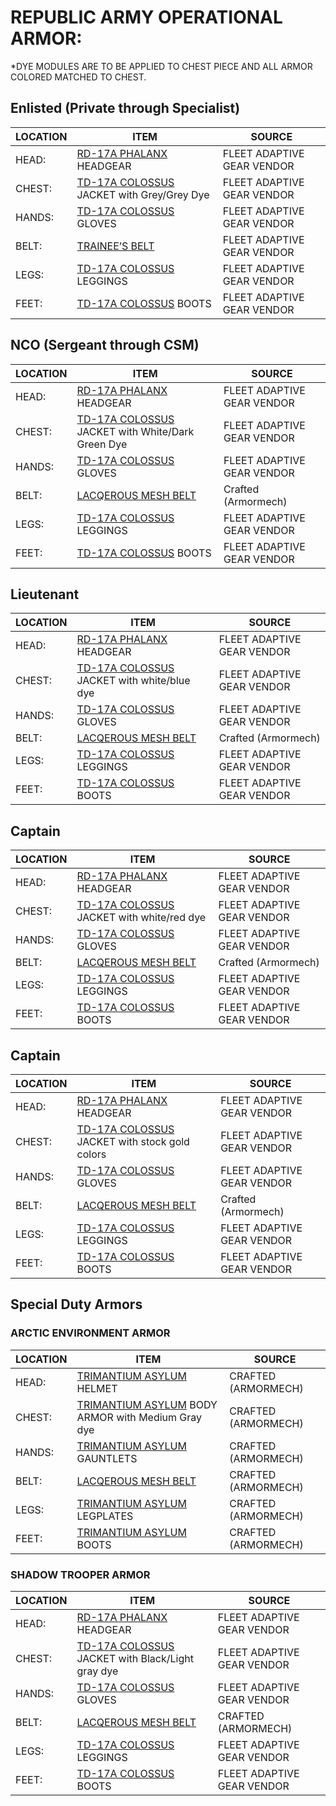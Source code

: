 # REPUBLIC ARMY OPERATIONAL ARMOR:

*DYE MODULES ARE TO BE APPLIED TO CHEST PIECE AND ALL ARMOR COLORED MATCHED TO CHEST.

## Enlisted (Private through Specialist)

| LOCATION | ITEM | SOURCE |
| -------- | ---- | ------ |
| HEAD:        | [RD-17A PHALANX](https://torf.mmo-fashion.com/rd-17a-phalanx/) HEADGEAR | FLEET ADAPTIVE GEAR VENDOR |
| CHEST:       | [TD-17A COLOSSUS](https://torf.mmo-fashion.com/td-17a-colossus/) JACKET with Grey/Grey Dye | FLEET ADAPTIVE GEAR VENDOR |
| HANDS:      | [TD-17A COLOSSUS](https://torf.mmo-fashion.com/td-17a-colossus/) GLOVES | FLEET ADAPTIVE GEAR VENDOR |
| BELT:          | [TRAINEE’S BELT](https://torf.mmo-fashion.com/trainee-pub/) | FLEET ADAPTIVE GEAR VENDOR |
| LEGS:      | [TD-17A COLOSSUS](https://torf.mmo-fashion.com/td-17a-colossus/) LEGGINGS | FLEET ADAPTIVE GEAR VENDOR |
| FEET:        | [TD-17A COLOSSUS](https://torf.mmo-fashion.com/td-17a-colossus/) BOOTS | FLEET ADAPTIVE GEAR VENDOR |

## NCO (Sergeant through CSM)

| LOCATION | ITEM | SOURCE |
| -------- | ---- | ------ |
| HEAD:        | [RD-17A PHALANX](https://torf.mmo-fashion.com/rd-17a-phalanx/) HEADGEAR | FLEET ADAPTIVE GEAR VENDOR |
| CHEST:       | [TD-17A COLOSSUS](https://torf.mmo-fashion.com/td-17a-colossus/) JACKET with White/Dark Green Dye | FLEET ADAPTIVE GEAR VENDOR |
| HANDS:      | [TD-17A COLOSSUS](https://torf.mmo-fashion.com/td-17a-colossus/) GLOVES | FLEET ADAPTIVE GEAR VENDOR |
| BELT:          | [LACQEROUS MESH BELT](http://www.swtor-spy.com/item-single/Lacqerous_Mesh_Belt/23016/) | Crafted (Armormech) |
| LEGS:      | [TD-17A COLOSSUS](https://torf.mmo-fashion.com/td-17a-colossus/) LEGGINGS | FLEET ADAPTIVE GEAR VENDOR |
| FEET:        | [TD-17A COLOSSUS](https://torf.mmo-fashion.com/td-17a-colossus/) BOOTS | FLEET ADAPTIVE GEAR VENDOR |

## Lieutenant

| LOCATION | ITEM | SOURCE |
| -------- | ---- | ------ |
| HEAD:        | [RD-17A PHALANX](https://torf.mmo-fashion.com/rd-17a-phalanx/) HEADGEAR | FLEET ADAPTIVE GEAR VENDOR |
| CHEST:       | [TD-17A COLOSSUS](https://torf.mmo-fashion.com/td-17a-colossus/) JACKET with white/blue dye | FLEET ADAPTIVE GEAR VENDOR |
| HANDS:      | [TD-17A COLOSSUS](https://torf.mmo-fashion.com/td-17a-colossus/) GLOVES | FLEET ADAPTIVE GEAR VENDOR |
| BELT:          | [LACQEROUS MESH BELT](http://www.swtor-spy.com/item-single/Lacqerous_Mesh_Belt/23016/) | Crafted (Armormech) |
| LEGS:      | [TD-17A COLOSSUS](https://torf.mmo-fashion.com/td-17a-colossus/) LEGGINGS | FLEET ADAPTIVE GEAR VENDOR |
| FEET:        | [TD-17A COLOSSUS](https://torf.mmo-fashion.com/td-17a-colossus/) BOOTS | FLEET ADAPTIVE GEAR VENDOR |

## Captain

| LOCATION | ITEM | SOURCE |
| -------- | ---- | ------ |
| HEAD:        | [RD-17A PHALANX](https://torf.mmo-fashion.com/rd-17a-phalanx/) HEADGEAR | FLEET ADAPTIVE GEAR VENDOR |
| CHEST:       | [TD-17A COLOSSUS](https://torf.mmo-fashion.com/td-17a-colossus/) JACKET with white/red dye | FLEET ADAPTIVE GEAR VENDOR |
| HANDS:      | [TD-17A COLOSSUS](https://torf.mmo-fashion.com/td-17a-colossus/) GLOVES | FLEET ADAPTIVE GEAR VENDOR |
| BELT:          | [LACQEROUS MESH BELT](http://www.swtor-spy.com/item-single/Lacqerous_Mesh_Belt/23016/) | Crafted (Armormech) |
| LEGS:      | [TD-17A COLOSSUS](https://torf.mmo-fashion.com/td-17a-colossus/) LEGGINGS | FLEET ADAPTIVE GEAR VENDOR |
| FEET:        | [TD-17A COLOSSUS](https://torf.mmo-fashion.com/td-17a-colossus/) BOOTS | FLEET ADAPTIVE GEAR VENDOR |

## Captain

| LOCATION | ITEM | SOURCE |
| -------- | ---- | ------ |
| HEAD:        | [RD-17A PHALANX](https://torf.mmo-fashion.com/rd-17a-phalanx/) HEADGEAR | FLEET ADAPTIVE GEAR VENDOR |
| CHEST:       | [TD-17A COLOSSUS](https://torf.mmo-fashion.com/td-17a-colossus/) JACKET with stock gold colors | FLEET ADAPTIVE GEAR VENDOR |
| HANDS:      | [TD-17A COLOSSUS](https://torf.mmo-fashion.com/td-17a-colossus/) GLOVES | FLEET ADAPTIVE GEAR VENDOR |
| BELT:          | [LACQEROUS MESH BELT](http://www.swtor-spy.com/item-single/Lacqerous_Mesh_Belt/23016/) | Crafted (Armormech) |
| LEGS:      | [TD-17A COLOSSUS](https://torf.mmo-fashion.com/td-17a-colossus/) LEGGINGS | FLEET ADAPTIVE GEAR VENDOR |
| FEET:        | [TD-17A COLOSSUS](https://torf.mmo-fashion.com/td-17a-colossus/) BOOTS | FLEET ADAPTIVE GEAR VENDOR |

## Special Duty Armors

### ARCTIC ENVIRONMENT ARMOR

| LOCATION | ITEM | SOURCE |
| -------- | ---- | ------ |
| HEAD: | [TRIMANTIUM ASYLUM](https://torf.mmo-fashion.com/trimantium-asylum-pub/) HELMET | CRAFTED (ARMORMECH) |
| CHEST: | [TRIMANTIUM ASYLUM](https://torf.mmo-fashion.com/trimantium-asylum-pub/) BODY ARMOR with Medium Gray dye | CRAFTED (ARMORMECH) |
| HANDS: | [TRIMANTIUM ASYLUM](https://torf.mmo-fashion.com/trimantium-asylum-pub/) GAUNTLETS | CRAFTED (ARMORMECH) |
| BELT:  | [LACQEROUS MESH BELT](http://www.swtor-spy.com/item-single/Lacqerous_Mesh_Belt/23016/) | CRAFTED (ARMORMECH) |
| LEGS: | [TRIMANTIUM ASYLUM](https://torf.mmo-fashion.com/trimantium-asylum-pub/) LEGPLATES | CRAFTED (ARMORMECH) |
| FEET: | [TRIMANTIUM ASYLUM](https://torf.mmo-fashion.com/trimantium-asylum-pub/) BOOTS | CRAFTED (ARMORMECH) |

### SHADOW TROOPER ARMOR

| LOCATION | ITEM | SOURCE |
| -------- | ---- | ------ |
| HEAD: | [RD-17A PHALANX](https://torf.mmo-fashion.com/rd-17a-phalanx/) HEADGEAR | FLEET ADAPTIVE GEAR VENDOR |
| CHEST: | [TD-17A COLOSSUS](https://torf.mmo-fashion.com/td-17a-colossus/) JACKET with Black/Light gray dye | FLEET ADAPTIVE GEAR VENDOR |
| HANDS: | [TD-17A COLOSSUS](https://torf.mmo-fashion.com/td-17a-colossus/) GLOVES | FLEET ADAPTIVE GEAR VENDOR |
| BELT: | [LACQEROUS MESH BELT](http://www.swtor-spy.com/item-single/Lacqerous_Mesh_Belt/23016/) | CRAFTED (ARMORMECH) |
| LEGS: | [TD-17A COLOSSUS](https://torf.mmo-fashion.com/td-17a-colossus/) LEGGINGS | FLEET ADAPTIVE GEAR VENDOR |
| FEET: | [TD-17A COLOSSUS](https://torf.mmo-fashion.com/td-17a-colossus/) BOOTS | FLEET ADAPTIVE GEAR VENDOR |
